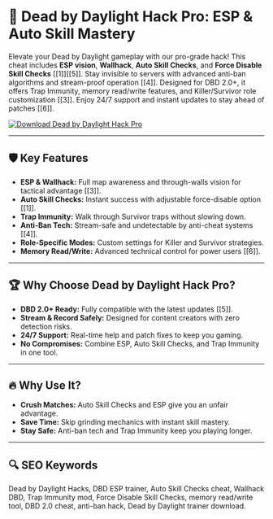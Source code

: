 # 🎯 **Dead by Daylight Hack Pro: ESP & Auto Skill Mastery**  
Elevate your Dead by Daylight gameplay with our pro-grade hack! This cheat includes **ESP vision**, **Wallhack**, **Auto Skill Checks**, and **Force Disable Skill Checks** [[1]][[5]]. Stay invisible to servers with advanced anti-ban algorithms and stream-proof operation [[4]]. Designed for DBD 2.0+, it offers Trap Immunity, memory read/write features, and Killer/Survivor role customization [[3]]. Enjoy 24/7 support and instant updates to stay ahead of patches [[6]].  

[![Download Dead by Daylight Hack Pro](https://img.shields.io/badge/Download-Dead_by_Daylight_Hack_Pro-blueviolet)](#)  

---  

## 🛡 **Key Features**  
- **ESP & Wallhack:** Full map awareness and through-walls vision for tactical advantage [[3]].  
- **Auto Skill Checks:** Instant success with adjustable force-disable option [[1]].  
- **Trap Immunity:** Walk through Survivor traps without slowing down.  
- **Anti-Ban Tech:** Stream-safe and undetectable by anti-cheat systems [[4]].  
- **Role-Specific Modes:** Custom settings for Killer and Survivor strategies.  
- **Memory Read/Write:** Advanced technical control for power users [[6]].  

---  

## 🏆 **Why Choose Dead by Daylight Hack Pro?**  
- **DBD 2.0+ Ready:** Fully compatible with the latest updates [[5]].  
- **Stream & Record Safely:** Designed for content creators with zero detection risks.  
- **24/7 Support:** Real-time help and patch fixes to keep you gaming.  
- **No Compromises:** Combine ESP, Auto Skill Checks, and Trap Immunity in one tool.  

---  

## 🔥 **Why Use It?**  
- **Crush Matches:** Auto Skill Checks and ESP give you an unfair advantage.  
- **Save Time:** Skip grinding mechanics with instant skill mastery.  
- **Stay Safe:** Anti-ban tech and Trap Immunity keep you playing longer.  

---  

## 🔍 **SEO Keywords**  
Dead by Daylight Hacks, DBD ESP trainer, Auto Skill Checks cheat, Wallhack DBD, Trap Immunity mod, Force Disable Skill Checks, memory read/write tool, DBD 2.0 cheat, anti-ban hack, Dead by Daylight trainer download.  

